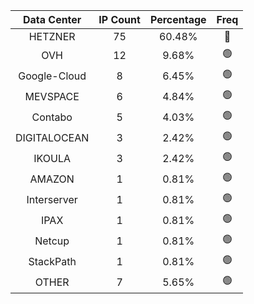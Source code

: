 | Data Center | IP Count | Percentage | Freq |
|:------------:|:--------:|:-----------:|:-----:|
| HETZNER | 75 | 60.48% | 🔴 |
| OVH | 12 | 9.68% | 🟢 |
| Google-Cloud | 8 | 6.45% | 🟢 |
| MEVSPACE | 6 | 4.84% | 🟢 |
| Contabo | 5 | 4.03% | 🟢 |
| DIGITALOCEAN | 3 | 2.42% | 🟢 |
| IKOULA | 3 | 2.42% | 🟢 |
| AMAZON | 1 | 0.81% | 🟢 |
| Interserver | 1 | 0.81% | 🟢 |
| IPAX | 1 | 0.81% | 🟢 |
| Netcup | 1 | 0.81% | 🟢 |
| StackPath | 1 | 0.81% | 🟢 |
| OTHER | 7 | 5.65% | 🟢 |